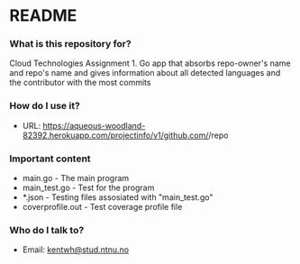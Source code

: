 # README #

### What is this repository for? ###

Cloud Technologies Assignment 1. 
Go app that absorbs repo-owner's name and repo's name and gives information about all detected languages and the contributor with the most commits

### How do I use it? ###

* URL: https://aqueous-woodland-82392.herokuapp.com/projectinfo/v1/github.com/<user>/repo

### Important content ###

* main.go - The main program
* main_test.go - Test for the program
* *.json - Testing files assosiated with "main_test.go"
* coverprofile.out - Test coverage profile file

### Who do I talk to? ###

* Email: kentwh@stud.ntnu.no